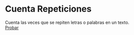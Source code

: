 # Cuenta Repeticiones

Cuenta las veces que se repiten letras o palabras en un texto.  
[Probar](https://orangu.github.io/cuenta-repeticiones/ "Comienza a contar")
